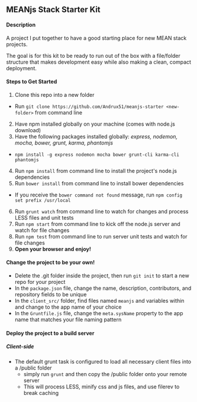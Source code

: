 ## MEANjs Stack Starter Kit

#### Description

A project I put together to have a good starting place for new MEAN stack projects. 

The goal is for this kit to be ready to run out of the box with a file/folder structure that makes development easy while also making a clean, compact deployment.

#### Steps to Get Started
1. Clone this repo into a new folder
  - Run `git clone https://github.com/Andrux51/meanjs-starter <new-folder>` from command line
2. Have npm installed globally on your machine (comes with node.js download)
3. Have the following packages installed globally: _express, nodemon, mocha, bower, grunt, karma, phantomjs_
  - `npm install -g express nodemon mocha bower grunt-cli karma-cli phantomjs`
4. Run `npm install` from command line to install the project's node.js dependencies
5. Run `bower install` from command line to install bower dependencies
  - If you receive the `bower command not found` message, run `npm config set prefix /usr/local`
6. Run `grunt watch` from command line to watch for changes and process LESS files and unit tests
7. Run `npm start` from command line to kick off the node.js server and watch for file changes
8. Run `npm test` from command line to run server unit tests and watch for file changes
9. __Open your browser and enjoy!__

#### Change the project to be your own!
* Delete the .git folder inside the project, then run `git init` to start a new repo for your project
* In the `package.json` file, change the name, description, contributors, and repository fields to be unique
* In the `client_src/` folder, find files named `meanjs` and variables within and change to the app name of your choice
* In the `Gruntfile.js` file, change the `meta.sysName` property to the app name that matches your file naming pattern

#### Deploy the project to a build server
##### Client-side
- The default grunt task is configured to load all necessary client files into a /public folder
  - simply run `grunt` and then copy the /public folder onto your remote server
  - This will process LESS, minify css and js files, and use filerev to break caching
